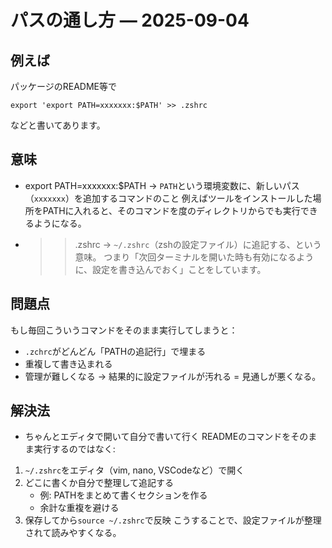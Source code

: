 # パスの通し方 — 2025-09-04

## 例えば
パッケージのREADME等で
~~~
export 'export PATH=xxxxxxx:$PATH' >> .zshrc
~~~
などと書いてあります。

## 意味
- export PATH=xxxxxxx:$PATH
    → `PATH`という環境変数に、新しいパス（`xxxxxxx`）を追加するコマンドのこと
例えばツールをインストールした場所をPATHに入れると、そのコマンドを度のディレクトリからでも実行できるようになる。

- >> .zshrc
    → `~/.zshrc`（zshの設定ファイル）に追記する、という意味。
    つまり「次回ターミナルを開いた時も有効になるように、設定を書き込んでおく」ことをしています。

## 問題点
もし毎回こういうコマンドをそのまま実行してしまうと：
- `.zchrc`がどんどん「PATHの追記行」で埋まる
- 重複して書き込まれる
- 管理が難しくなる
→ 結果的に設定ファイルが汚れる = 見通しが悪くなる。

## 解決法
- ちゃんとエディタで開いて自分で書いて行く
READMEのコマンドをそのまま実行するのではなく:
1. `~/.zshrc`をエディタ（vim, nano, VSCodeなど）で開く
2. どこに書くか自分で整理して追記する
    - 例: PATHをまとめて書くセクションを作る
    - 余計な重複を避ける
3. 保存してから`source ~/.zshrc`で反映
こうすることで、設定ファイルが整理されて読みやすくなる。